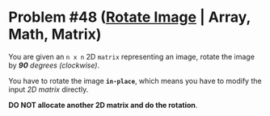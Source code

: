 # Problem #48 ([Rotate Image](https://leetcode.com/problems/rotate-image/) | Array, Math, Matrix)

You are given an `n x n` 2D `matrix` representing an image, rotate the image by ***90*** *degrees (clockwise)*.

You have to rotate the image **`in-place`**, which means you have to modify the input *2D matrix* directly.

**DO NOT allocate another 2D matrix and do the rotation**.

